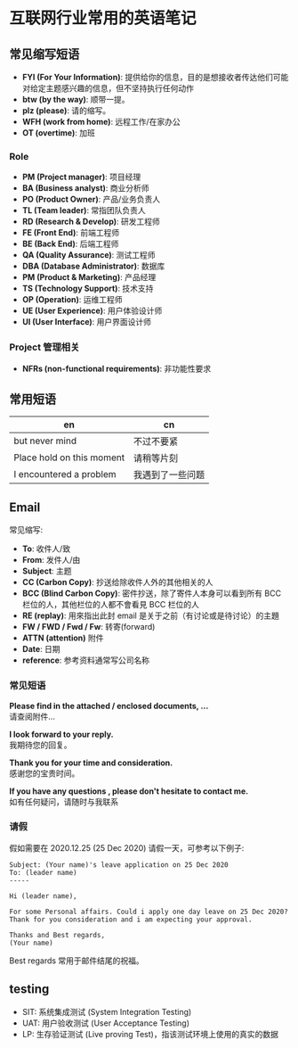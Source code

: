 # 互联网行业常用的英语笔记

## 常见缩写短语

- **FYI (For Your Information)**:  提供给你的信息，目的是想接收者传达他们可能对给定主题感兴趣的信息，但不坚持执行任何动作
- **btw (by the way)**: 顺带一提。
- **plz (please)**: 请的缩写。
- **WFH (work from home)**: 远程工作/在家办公
- **OT (overtime)**: 加班

### Role

- **PM (Project manager)**: 项目经理
- **BA (Business analyst)**: 商业分析师
- **PO (Product Owner)**: 产品/业务负责人
- **TL (Team leader)**: 常指团队负责人
- **RD (Research & Develop)**: 研发工程师
- **FE (Front End)**: 前端工程师
- **BE (Back End)**: 后端工程师
- **QA (Quality Assurance)**: 测试工程师
- **DBA (Database Administrator)**: 数据库
- **PM (Product & Marketing)**: 产品经理
- **TS (Technology Support)**: 技术支持
- **OP (Operation)**: 运维工程师
- **UE (User Experience)**: 用户体验设计师
- **UI (User Interface)**: 用户界面设计师

### Project 管理相关

- **NFRs (non-functional requirements)**: 非功能性要求

## 常用短语

| en                        | cn               |
| ------------------------- | ---------------- |
| but never mind            | 不过不要紧       |
| Place hold on this moment | 请稍等片刻       |
| I encountered a problem   | 我遇到了一些问题 |

## Email

常见缩写:

- **To**: 收件人/致
- **From**: 发件人/由
- **Subject**: 主题
- **CC (Carbon Copy)**: 抄送给除收件人外的其他相关的人
- **BCC (Blind Carbon Copy)**: 密件抄送，除了寄件人本身可以看到所有 BCC 栏位的人，其他栏位的人都不會看見 BCC 栏位的人
- **RE (replay)**: 用來指出此封 email 是关于之前（有讨论或是待讨论）的主題
- **FW / FWD / Fwd / Fw**: 转寄(forward)
- **ATTN (attention)** 附件
- **Date**: 日期
- **reference**: 参考资料通常写公司名称

### 常见短语

**Please find in the attached / enclosed documents, …**  
请查阅附件…

**I look forward to your reply.**  
我期待您的回复。

**Thank you for your time and consideration.**  
感谢您的宝贵时间。

**If you have any questions , please don't hesitate to contact me.**  
如有任何疑问，请随时与我联系

### 请假

假如需要在 2020.12.25 (25 Dec 2020) 请假一天，可参考以下例子:

``` example
Subject: (Your name)'s leave application on 25 Dec 2020
To: (leader name)
-----

Hi (leader name),

For some Personal affairs. Could i apply one day leave on 25 Dec 2020?
Thank for you consideration and i am expecting your approval.

Thanks and Best regards,
(Your name)

```

Best regards 常用于邮件结尾的祝福。

## testing

- SIT: 系统集成测试 (System Integration Testing)
- UAT: 用户验收测试 (User Acceptance Testing)
- LP: 生存验证测试 (Live proving Test)，指该测试环境上使用的真实的数据

